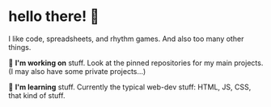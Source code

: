 # hello there! 👋
I like code, spreadsheets, and rhythm games. And also too many other things.

:telescope: **I'm working on** stuff. Look at the pinned repositories for my main projects. (I may also have some private projects...)

:seedling: **I'm learning** stuff. Currently the typical web-dev stuff: HTML, JS, CSS, that kind of stuff.
